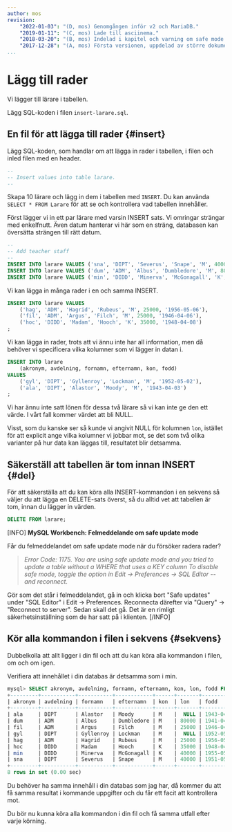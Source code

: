 ```yaml
---
author: mos
revision:
    "2022-01-03": "(D, mos) Genomgången inför v2 och MariaDB."
    "2019-01-11": "(C, mos) Lade till asciinema."
    "2018-03-20": "(B, mos) Indelad i kapitel och varning om safe mode update."
    "2017-12-28": "(A, mos) Första versionen, uppdelad av större dokument."
...
```

Lägg till rader
==================================

Vi lägger till lärare i tabellen.

Lägg SQL-koden i filen `insert-larare.sql`.



En fil för att lägga till rader {#insert}
----------------------------------

Lägg SQL-koden, som handlar om att lägga in rader i tabellen, i filen och inled filen med en header.

```sql
--
-- Insert values into table larare.
--
```

Skapa 10 lärare och lägg in dem i tabellen med `INSERT`. Du kan använda `SELECT * FROM Larare` för att se  och kontrollera vad tabellen innehåller.

Först lägger vi in ett par lärare med varsin INSERT sats. Vi omringar strängar med enkelfnutt. Även datum hanterar vi här som en sträng, databasen kan översätta strängen till rätt datum.

```sql
--
-- Add teacher staff
--
INSERT INTO larare VALUES ('sna', 'DIPT', 'Severus', 'Snape', 'M', 40000, '1951-05-01');
INSERT INTO larare VALUES ('dum', 'ADM', 'Albus', 'Dumbledore', 'M', 80000, '1941-04-01');
INSERT INTO larare VALUES ('min', 'DIDD', 'Minerva', 'McGonagall', 'K', 40000, '1955-05-05');
```

Vi kan lägga in många rader i en och samma INSERT.

```sql
INSERT INTO larare VALUES
    ('hag', 'ADM', 'Hagrid', 'Rubeus', 'M', 25000, '1956-05-06'),
    ('fil', 'ADM', 'Argus', 'Filch', 'M', 25000, '1946-04-06'),
    ('hoc', 'DIDD', 'Madam', 'Hooch', 'K', 35000, '1948-04-08')
;
```

Vi kan lägga in rader, trots att vi ännu inte har all information, men då behöver vi specificera vilka kolumner som vi lägger in datan i.

```sql
INSERT INTO larare
    (akronym, avdelning, fornamn, efternamn, kon, fodd)
VALUES
    ('gyl', 'DIPT', 'Gyllenroy', 'Lockman', 'M', '1952-05-02'),
    ('ala', 'DIPT', 'Alastor', 'Moody', 'M', '1943-04-03')
;
```

Vi har ännu inte satt lönen för dessa två lärare så vi kan inte ge den ett värde. I vårt fall kommer värdet att bli NULL.

Visst, som du kanske ser så kunde vi angivit NULL för kolumnen `lon`, istället för att explicit ange vilka kolumner vi jobbar mot, se det som två olika varianter på hur data kan läggas till, resultatet blir detsamma.



Säkerställ att tabellen är tom innan INSERT {#del}
------------------------------------

För att säkerställa att du kan köra alla INSERT-kommandon i en sekvens så väljer du att lägga en DELETE-sats överst, så du alltid vet att tabellen är tom, innan du lägger in värden.

```sql
DELETE FROM larare;
```

[INFO]
**MySQL Workbench: Felmeddelande om safe update mode**

Får du felmeddelandet om safe update mode när du försöker radera rader?

> <i>Error Code: 1175. You are using safe update mode and you tried to update a table without a WHERE that uses a KEY column To disable safe mode, toggle the option in Edit -> Preferences -> SQL Editor -- and reconnect.</i>

Gör som det står i felmeddelandet, gå in och klicka bort "Safe updates" under "SQL Editor" i Edit -> Preferences. Reconnecta därefter via "Query" -> "Reconnect to server". Sedan skall det gå. Det är en rimligt säkerhetsinställning som de har satt på i klienten.
[/INFO]



Kör alla kommandon i filen i sekvens {#sekvens}
------------------------------------

Dubbelkolla att allt ligger i din fil och att du kan köra alla kommandon i filen, om och om igen.

Verifiera att innehållet i din databas är detsamma som i min.

```sql
mysql> SELECT akronym, avdelning, fornamn, efternamn, kon, lon, fodd FROM larare;
+---------+-----------+-----------+------------+------+-------+------------+
| akronym | avdelning | fornamn   | efternamn  | kon  | lon   | fodd       |
+---------+-----------+-----------+------------+------+-------+------------+
| ala     | DIPT      | Alastor   | Moody      | M    |  NULL | 1943-04-03 |
| dum     | ADM       | Albus     | Dumbledore | M    | 80000 | 1941-04-01 |
| fil     | ADM       | Argus     | Filch      | M    | 25000 | 1946-04-06 |
| gyl     | DIPT      | Gyllenroy | Lockman    | M    |  NULL | 1952-05-02 |
| hag     | ADM       | Hagrid    | Rubeus     | M    | 25000 | 1956-05-06 |
| hoc     | DIDD      | Madam     | Hooch      | K    | 35000 | 1948-04-08 |
| min     | DIDD      | Minerva   | McGonagall | K    | 40000 | 1955-05-05 |
| sna     | DIPT      | Severus   | Snape      | M    | 40000 | 1951-05-01 |
+---------+-----------+-----------+------------+------+-------+------------+
8 rows in set (0.00 sec)
```

Du behöver ha samma innehåll i din databas som jag har, då kommer du att få samma resultat i kommande uppgifter och du får ett facit att kontrollera mot.

Du bör nu kunna köra alla kommandon i din fil och få samma utfall efter varje körning.

<!--
Så här ser det ut när jag kör skriptet via terminalklienten.

[ASCIINEMA src=220808 caption="Det är smidigt att köra ett SQL-skript via terminalen."]
-->
